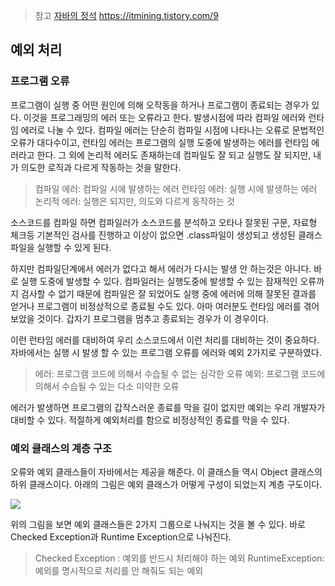 > 참고
[자바의 정석](http://www.yes24.com/Product/Search?domain=ALL&query=%EC%9E%90%EB%B0%94%EC%9D%98%EC%A0%95%EC%84%9D&pid=123487&cosemkid=go16214999081121496&gclid=Cj0KCQjwmuiTBhDoARIsAPiv6L9xwP5-CSNKhbr9xyqRtRORbKj8Eo29uQrx6hkOyS5ruqrFnfFy_h8aAplzEALw_wcB)
https://itmining.tistory.com/9

## 예외 처리

### 프로그램 오류
프로그램이 실행 중 어떤 원인에 의해 오작동을 하거나 프로그램이 종료되는 경우가 있다. 이것을 프로그래밍의 에러 또는 오류라고 한다.
발생시점에 따라 컴파일 에러와 런타임 에러로 나눌 수 있다. 컴파일 에러는 단순히 컴파일 시점에 나타나는 오류로 문법적인 오류가 대다수이고, 런타임 에러는 프로그램의 실행 도중에 발생하는 에러를 런타임 에러라고 한다. 그 외에 논리적 에러도 존재하는데 컴파일도 잘 되고 실행도 잘 되지만, 내가 의도한 로직과 다르게 작동하는 것을 말한다.

> 컴파일 에러: 컴파일 시에 발생하는 에러
런타임 에러: 실행 시에 발생하는 에러
논리적 에러: 실행은 되지만, 의도와 다르게 동작하는 것

소스코드를 컴파일 하면 컴파일러가 소스코드를 분석하고 오타나 잘못된 구문, 자료형 체크등 기본적인 검사를 진행하고 이상이 없으면 .class파일이 생성되고 생성된 클래스 파일을 실행할 수 있게 된다.

하지만 컴파일단계에서 에러가 없다고 해서 에러가 다시는 발생 안 하는것은 아니다. 바로 실행 도중에 발생할 수 있다. 컴파일러는 실행도중에 발생할 수 있는 잠재적인 오류까지 검사할 수 없기 때문에 컴파일은 잘 되었어도 실행 중에 에러에 의해 잘못된 결과를 얻거나 프로그램이 비정상적으로 종료될 수도 있다. 아마 여러분도 런타임 에러를 겪어보았을 것이다. 갑자기 프로그램을 멈추고 종료되는 경우가 이 경우이다.

이런 런타임 에러를 대비하여 우리 소스코드에서 이런 처리를 대비하는 것이 중요하다. 자바에서는 실행 시 발생 할 수 있는 프로그램 오류를 에러와 예외 2가지로 구분하였다.

> 에러: 프로그램 코드에 의해서 수습될 수 없는 심각한 오류
예외: 프로그램 코드에 의해서 수습될 수 있는 다소 미약한 오류

에러가 발생하면 프로그램의 갑작스러운 종료를 막을 길이 없지만 예외는 우리 개발자가 대비할 수 있다. 적절하게 예외처리를 함으로 비정상적인 종료를 막을 수 있다.

### 예외 클래스의 계층 구조
오류와 예외 클래스들이 자바에서는 제공을 해준다. 이 클래스들 역시 Object 클래스의 하위 클래스이다. 아래의 그림은 예외 클래스가 어떻게 구성이 되었는지 계층 구도이다.

![](https://velog.velcdn.com/images/roberts/post/07330085-613f-43d8-8a45-2a1b237793c6/image.jpeg)

위의 그림을 보면 예외 클래스들은 2가지 그룹으로 나눠지는 것을 볼 수 있다. 바로 Checked Exception과 Runtime Exception으로 나눠진다.

> Checked Exception : 예외를 반드시 처리해야 하는 예외
RuntimeException: 예외를 명시적으로 처리를 안 해줘도 되는 예외
